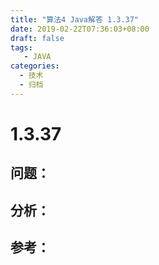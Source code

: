 ```yaml
---
title: "算法4 Java解答 1.3.37"
date: 2019-02-22T07:36:03+08:00
draft: false
tags:
   - JAVA
categories:
  - 技术
  - 归档
---
```



# 1.3.37

## 问题：


## 分析：


## 参考：


